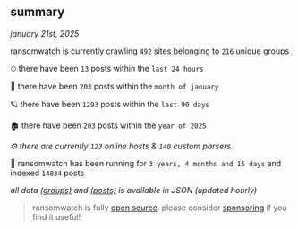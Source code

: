 
## summary
_january 21st, 2025_

ransomwatch is currently crawling `492` sites belonging to `216` unique groups

⏲ there have been `13` posts within the `last 24 hours`

🦈 there have been `203` posts within the `month of january`

🪐 there have been `1293` posts within the `last 90 days`

🏚 there have been `203` posts within the `year of 2025`

_⚙️ there are currently `123` online hosts & `140` custom parsers._

🦕 ransomwatch has been running for `3 years, 4 months and 15 days` and indexed `14834` posts

_all data  [(groups)](http://ransomwhat.telemetry.ltd/groups) and [(posts)](http://ransomwhat.telemetry.ltd/posts) is available in JSON (updated hourly)_

> ransomwatch is fully [open source](https://github.com/joshhighet/ransomwatch#ransomwatch--). please consider [sponsoring](https://github.com/sponsors/joshhighet) if you find it useful!
